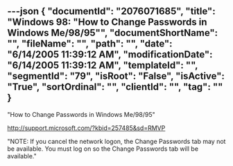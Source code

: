 ---json
{
  "documentId": "2076071685",
  "title": "Windows 98: &quot;How to Change Passwords in Windows Me/98/95&quot;",
  "documentShortName": "",
  "fileName": "",
  "path": "",
  "date": "6/14/2005 11:39:12 AM",
  "modificationDate": "6/14/2005 11:39:12 AM",
  "templateId": "",
  "segmentId": "79",
  "isRoot": "False",
  "isActive": "True",
  "sortOrdinal": "",
  "clientId": "",
  "tag": ""
}
---

&quot;How to Change Passwords in Windows Me/98/95&quot;

http://support.microsoft.com/?kbid=257485&sd=RMVP

&quot;NOTE: If you cancel the network logon, the Change Passwords tab may not be available. You must log on so the Change Passwords tab will be available.&quot;
